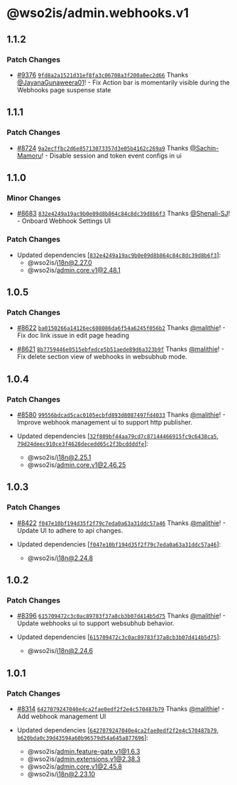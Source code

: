 # @wso2is/admin.webhooks.v1

## 1.1.2

### Patch Changes

- [#9376](https://github.com/wso2/identity-apps/pull/9376) [`9fd8a2a1521d31ef8fa3c06708a3f200a0ec2d66`](https://github.com/wso2/identity-apps/commit/9fd8a2a1521d31ef8fa3c06708a3f200a0ec2d66) Thanks [@JayanaGunaweera01](https://github.com/JayanaGunaweera01)! - Fix Action bar is momentarily visible during the Webhooks page suspense state

## 1.1.1

### Patch Changes

- [#8724](https://github.com/wso2/identity-apps/pull/8724) [`9a2ecffbc2d6e85713073357d3e05b4162c269a9`](https://github.com/wso2/identity-apps/commit/9a2ecffbc2d6e85713073357d3e05b4162c269a9) Thanks [@Sachin-Mamoru](https://github.com/Sachin-Mamoru)! - Disable session and token event configs in ui

## 1.1.0

### Minor Changes

- [#8683](https://github.com/wso2/identity-apps/pull/8683) [`832e4249a19ac9b0e09d8b864c84c8dc39d8b6f3`](https://github.com/wso2/identity-apps/commit/832e4249a19ac9b0e09d8b864c84c8dc39d8b6f3) Thanks [@Shenali-SJ](https://github.com/Shenali-SJ)! - Onboard Webhook Settings UI

### Patch Changes

- Updated dependencies [[`832e4249a19ac9b0e09d8b864c84c8dc39d8b6f3`](https://github.com/wso2/identity-apps/commit/832e4249a19ac9b0e09d8b864c84c8dc39d8b6f3)]:
  - @wso2is/i18n@2.27.0
  - @wso2is/admin.core.v1@2.48.1

## 1.0.5

### Patch Changes

- [#8622](https://github.com/wso2/identity-apps/pull/8622) [`ba0150266a14126ec608086da6f54a6245f056b2`](https://github.com/wso2/identity-apps/commit/ba0150266a14126ec608086da6f54a6245f056b2) Thanks [@malithie](https://github.com/malithie)! - Fix doc link issue in edit page heading

* [#8621](https://github.com/wso2/identity-apps/pull/8621) [`8b7759446e0515ebfedce5b51aede89d6a323b9f`](https://github.com/wso2/identity-apps/commit/8b7759446e0515ebfedce5b51aede89d6a323b9f) Thanks [@malithie](https://github.com/malithie)! - Fix delete section view of webhooks in websubhub mode.

## 1.0.4

### Patch Changes

- [#8580](https://github.com/wso2/identity-apps/pull/8580) [`99556bdcad5cac0105ecbfd893d8087497fd4033`](https://github.com/wso2/identity-apps/commit/99556bdcad5cac0105ecbfd893d8087497fd4033) Thanks [@malithie](https://github.com/malithie)! - Improve webhook management ui to support http publisher.

- Updated dependencies [[`32f809bf44aa79cd7c87144466915fc9c6438ca5`](https://github.com/wso2/identity-apps/commit/32f809bf44aa79cd7c87144466915fc9c6438ca5), [`79d24deec910ce3f4628decedd65c2f3bcddddfe`](https://github.com/wso2/identity-apps/commit/79d24deec910ce3f4628decedd65c2f3bcddddfe)]:
  - @wso2is/i18n@2.25.1
  - @wso2is/admin.core.v1@2.46.25

## 1.0.3

### Patch Changes

- [#8422](https://github.com/wso2/identity-apps/pull/8422) [`f047e10bf194d35f2f79c7eda0a63a31ddc57a46`](https://github.com/wso2/identity-apps/commit/f047e10bf194d35f2f79c7eda0a63a31ddc57a46) Thanks [@malithie](https://github.com/malithie)! - Update UI to adhere to api changes.

- Updated dependencies [[`f047e10bf194d35f2f79c7eda0a63a31ddc57a46`](https://github.com/wso2/identity-apps/commit/f047e10bf194d35f2f79c7eda0a63a31ddc57a46)]:
  - @wso2is/i18n@2.24.8

## 1.0.2

### Patch Changes

- [#8396](https://github.com/wso2/identity-apps/pull/8396) [`615709472c3c0ac89783f37a8cb3b07d414b5d75`](https://github.com/wso2/identity-apps/commit/615709472c3c0ac89783f37a8cb3b07d414b5d75) Thanks [@malithie](https://github.com/malithie)! - Update webhooks ui to support websubhub behavior.

- Updated dependencies [[`615709472c3c0ac89783f37a8cb3b07d414b5d75`](https://github.com/wso2/identity-apps/commit/615709472c3c0ac89783f37a8cb3b07d414b5d75)]:
  - @wso2is/i18n@2.24.6

## 1.0.1

### Patch Changes

- [#8314](https://github.com/wso2/identity-apps/pull/8314) [`6427079247040e4ca2fae0edf2f2e4c570487b79`](https://github.com/wso2/identity-apps/commit/6427079247040e4ca2fae0edf2f2e4c570487b79) Thanks [@malithie](https://github.com/malithie)! - Add webhook management UI

- Updated dependencies [[`6427079247040e4ca2fae0edf2f2e4c570487b79`](https://github.com/wso2/identity-apps/commit/6427079247040e4ca2fae0edf2f2e4c570487b79), [`b620bda0c39d43594a60b96579d54a645a877696`](https://github.com/wso2/identity-apps/commit/b620bda0c39d43594a60b96579d54a645a877696)]:
  - @wso2is/admin.feature-gate.v1@1.6.3
  - @wso2is/admin.extensions.v1@2.38.3
  - @wso2is/admin.core.v1@2.45.8
  - @wso2is/i18n@2.23.10
